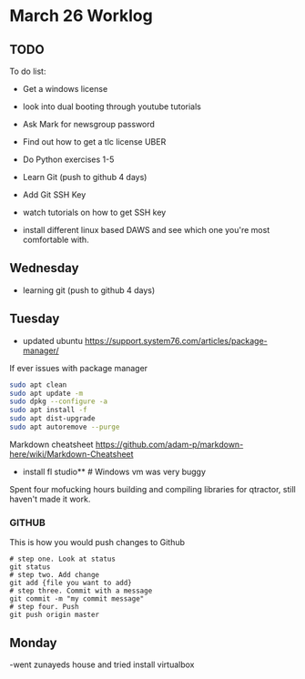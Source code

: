 # March 26 Worklog
## TODO

To do list:
- Get a windows license 

- look into dual booting through youtube tutorials 
- Ask Mark for newsgroup password 
- Find out how to get a tlc license UBER
- Do Python exercises 1-5
- Learn Git (push to github 4 days)
- Add Git SSH Key 
- watch tutorials on how to get SSH key 
- install different linux based DAWS and see which 
  one you're most comfortable with.

## Wednesday
- learning git (push to github 4 days)
 




## Tuesday
- updated ubuntu
https://support.system76.com/articles/package-manager/

If ever issues with package manager
```bash
sudo apt clean
sudo apt update -m
sudo dpkg --configure -a
sudo apt install -f
sudo apt dist-upgrade
sudo apt autoremove --purge
```

Markdown cheatsheet
https://github.com/adam-p/markdown-here/wiki/Markdown-Cheatsheet

- install fl studio** # Windows vm was very buggy

Spent four mofucking hours building and compiling libraries for qtractor, still haven't made it work.

### GITHUB
This is how you would push changes to Github
```
# step one. Look at status 
git status
# step two. Add change
git add {file you want to add}
# step three. Commit with a message
git commit -m "my commit message"
# step four. Push
git push origin master
```


## Monday
-went zunayeds house and tried install virtualbox